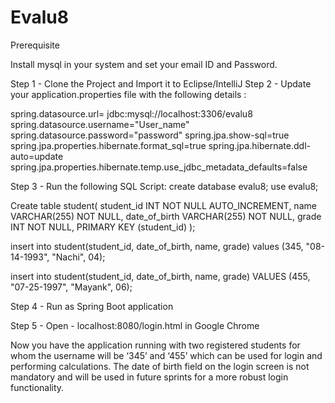 # Evalu8

Prerequisite

Install mysql in your system and set your email ID and Password.



Step 1 - Clone the Project and Import it to Eclipse/IntelliJ
Step 2 - Update your application.properties file with the following details :

spring.datasource.url= jdbc:mysql://localhost:3306/evalu8
spring.datasource.username="User_name"
spring.datasource.password="password"
spring.jpa.show-sql=true spring.jpa.properties.hibernate.format_sql=true
spring.jpa.hibernate.ddl-auto=update
spring.jpa.properties.hibernate.temp.use_jdbc_metadata_defaults=false

Step 3 - Run the following SQL Script: 
create database evalu8; 
use evalu8; 

Create table student( student_id INT NOT NULL AUTO_INCREMENT, name VARCHAR(255) NOT NULL, date_of_birth VARCHAR(255) NOT NULL, grade INT NOT NULL, PRIMARY KEY (student_id) ); 

insert into student(student_id, date_of_birth, name, grade) values (345, "08-14-1993", "Nachi", 04); 

insert into student(student_id, date_of_birth, name, grade) VALUES (455, "07-25-1997", "Mayank", 06);

Step 4 - Run as Spring Boot application

Step 5 - Open - localhost:8080/login.html in Google Chrome

Now you have the application running with two registered students for whom the username will be ‘345’ and ‘455’ which can be used for login and performing calculations.
The date of birth field on the login screen is not mandatory and will be used in future sprints for a more robust login functionality.



